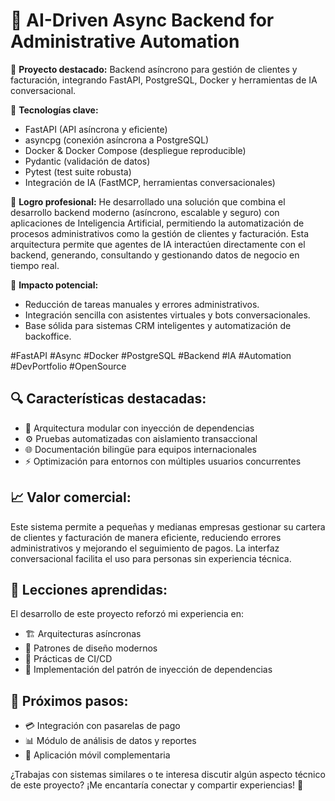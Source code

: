 # 🚀 AI-Driven Async Backend for Administrative Automation

🔹 **Proyecto destacado:** Backend asíncrono para gestión de clientes y facturación, integrando FastAPI, PostgreSQL, Docker y herramientas de IA conversacional.

🔹 **Tecnologías clave:**
- FastAPI (API asíncrona y eficiente)
- asyncpg (conexión asíncrona a PostgreSQL)
- Docker & Docker Compose (despliegue reproducible)
- Pydantic (validación de datos)
- Pytest (test suite robusta)
- Integración de IA (FastMCP, herramientas conversacionales)

🔹 **Logro profesional:**
He desarrollado una solución que combina el desarrollo backend moderno (asíncrono, escalable y seguro) con aplicaciones de Inteligencia Artificial, permitiendo la automatización de procesos administrativos como la gestión de clientes y facturación. Esta arquitectura permite que agentes de IA interactúen directamente con el backend, generando, consultando y gestionando datos de negocio en tiempo real.

🔹 **Impacto potencial:**
- Reducción de tareas manuales y errores administrativos.
- Integración sencilla con asistentes virtuales y bots conversacionales.
- Base sólida para sistemas CRM inteligentes y automatización de backoffice.

#FastAPI #Async #Docker #PostgreSQL #Backend #IA #Automation #DevPortfolio #OpenSource

## 🔍 Características destacadas:
- 🧩 Arquitectura modular con inyección de dependencias
- ⚙️ Pruebas automatizadas con aislamiento transaccional
- 🌐 Documentación bilingüe para equipos internacionales
- ⚡ Optimización para entornos con múltiples usuarios concurrentes

## 📈 Valor comercial:
Este sistema permite a pequeñas y medianas empresas gestionar su cartera de clientes y facturación de manera eficiente, reduciendo errores administrativos y mejorando el seguimiento de pagos. La interfaz conversacional facilita el uso para personas sin experiencia técnica.

## 🌟 Lecciones aprendidas:
El desarrollo de este proyecto reforzó mi experiencia en:
- 🏗️ Arquitecturas asíncronas 
- 📐 Patrones de diseño modernos
- 🔄 Prácticas de CI/CD
- 🧠 Implementación del patrón de inyección de dependencias

## 🔮 Próximos pasos:
- 💳 Integración con pasarelas de pago
- 📊 Módulo de análisis de datos y reportes
- 📱 Aplicación móvil complementaria

¿Trabajas con sistemas similares o te interesa discutir algún aspecto técnico de este proyecto? ¡Me encantaría conectar y compartir experiencias! 👋 